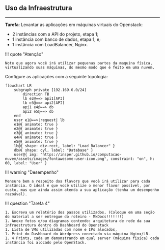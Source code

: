 
## Uso da Infraestrutura
---

**Tarefa**: Levantar as aplicações em máquinas virtuais do Openstack:

* 2 instâncias com a API do projeto, etapa 1;
* 1 instância com banco de dados, etapa 1, e;
* 1 instância com LoadBalancer, Nginx.

!!! quote "Atenção"

    Note que agora você irá utilizar pequenas partes da maquina física, virtualizando suas máquinas, do mesmo modo que é feito em uma nuvem.

Configure as aplicações com a seguinte topologia:

<!-- ![Imagem-Topologia](../assets/images/rot3FIM-darkmode.png){width=600} -->

``` mermaid
flowchart LR
    subgraph private [192.169.0.0/24]
        direction TB
        lb e2@==> api1[API]
        lb e3@==> api2[API]
        api1 e4@==> db
        api2 e5@==> db
    end
    user e1@==>|request| lb
    e1@{ animate: true }
    e2@{ animate: true }
    e3@{ animate: true }
    e4@{ animate: true }
    e5@{ animate: true }
    lb@{ shape: div-rect, label: "Load Balancer" }
    db@{ shape: cyl, label: "Database" }
    user@{ img: "https://insper.github.io/computacao-nuvem/assets/images/fontawesome-user-icon.png", constraint: "on", h: 60, label: "User" }
```

!!! warning "Desempenho"

    Mensure bem a respeito dos flavors que você irá utilizar para cada instância. O ideal é que você utilize o menor flavor possível, por custo, mas que ainda assim atenda a sua aplicação (tenha um desempenho razoável).


!!! question "Tarefa 4"

    1. Escreva um relatório dos passos utilizados. (Coloque em uma seção do material a ser entregue do roteiro - MkDocs!!!!!!!)
    1. Anexe fotos e/ou diagramas contendo: arquitetura de rede da sua infraestrutura dentro do Dashboard do Openstack 
    1. Lista de VMs utilizadas com nome e IPs alocados, 
    1. Print do Dashboard do Wordpress conectado via máquina Nginx/LB.
    1. 4 Prints, cada um demonstrando em qual server (máquina fisica) cada instância foi alocado pelo OpenStack. 

